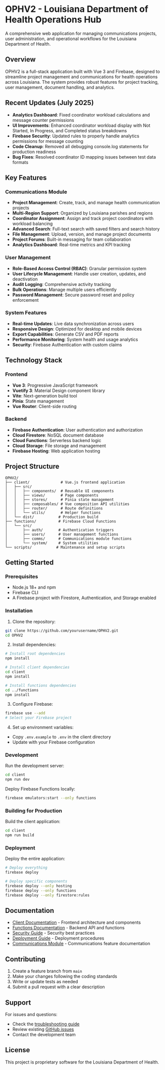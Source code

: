 # OPHV2 - Louisiana Department of Health Operations Hub

A comprehensive web application for managing communications projects, user administration, and operational workflows for the Louisiana Department of Health.

## Overview

OPHV2 is a full-stack application built with Vue 3 and Firebase, designed to streamline project management and communications for health operations across Louisiana. The system provides robust features for project tracking, user management, document handling, and analytics.

## Recent Updates (July 2025)

- **Analytics Dashboard**: Fixed coordinator workload calculations and message counter permissions
- **UI Improvements**: Enhanced coordinator workload display with Not Started, In Progress, and Completed status breakdowns
- **Firebase Security**: Updated rules to properly handle analytics permissions for message counting
- **Code Cleanup**: Removed all debugging console.log statements for production readiness
- **Bug Fixes**: Resolved coordinator ID mapping issues between test data formats

## Key Features

### Communications Module
- **Project Management**: Create, track, and manage health communication projects
- **Multi-Region Support**: Organized by Louisiana parishes and regions
- **Coordinator Assignment**: Assign and track project coordinators with workload balancing
- **Advanced Search**: Full-text search with saved filters and search history
- **File Management**: Upload, version, and manage project documents
- **Project Forums**: Built-in messaging for team collaboration
- **Analytics Dashboard**: Real-time metrics and KPI tracking

### User Management
- **Role-Based Access Control (RBAC)**: Granular permission system
- **User Lifecycle Management**: Handle user creation, updates, and deactivation
- **Audit Logging**: Comprehensive activity tracking
- **Bulk Operations**: Manage multiple users efficiently
- **Password Management**: Secure password reset and policy enforcement

### System Features
- **Real-time Updates**: Live data synchronization across users
- **Responsive Design**: Optimized for desktop and mobile devices
- **Export Capabilities**: Generate CSV and PDF reports
- **Performance Monitoring**: System health and usage analytics
- **Security**: Firebase Authentication with custom claims

## Technology Stack

### Frontend
- **Vue 3**: Progressive JavaScript framework
- **Vuetify 3**: Material Design component library
- **Vite**: Next-generation build tool
- **Pinia**: State management
- **Vue Router**: Client-side routing

### Backend
- **Firebase Authentication**: User authentication and authorization
- **Cloud Firestore**: NoSQL document database
- **Cloud Functions**: Serverless backend logic
- **Cloud Storage**: File storage and management
- **Firebase Hosting**: Web application hosting

## Project Structure

```
OPHV2/
├── client/              # Vue.js frontend application
│   ├── src/
│   │   ├── components/  # Reusable UI components
│   │   ├── views/       # Page components
│   │   ├── stores/      # Pinia state management
│   │   ├── composables/ # Vue composition API utilities
│   │   ├── router/      # Route definitions
│   │   └── utils/       # Helper functions
│   └── dist/           # Production build
├── functions/          # Firebase Cloud Functions
│   └── src/
│       ├── auth/       # Authentication triggers
│       ├── users/      # User management functions
│       ├── comms/      # Communications module functions
│       └── system/     # System utilities
└── scripts/           # Maintenance and setup scripts
```

## Getting Started

### Prerequisites
- Node.js 18+ and npm
- Firebase CLI
- A Firebase project with Firestore, Authentication, and Storage enabled

### Installation

1. Clone the repository:
```bash
git clone https://github.com/yourusername/OPHV2.git
cd OPHV2
```

2. Install dependencies:
```bash
# Install root dependencies
npm install

# Install client dependencies
cd client
npm install

# Install functions dependencies
cd ../functions
npm install
```

3. Configure Firebase:
```bash
firebase use --add
# Select your Firebase project
```

4. Set up environment variables:
- Copy `.env.example` to `.env` in the client directory
- Update with your Firebase configuration

### Development

Run the development server:
```bash
cd client
npm run dev
```

Deploy Firebase Functions locally:
```bash
firebase emulators:start --only functions
```

### Building for Production

Build the client application:
```bash
cd client
npm run build
```

### Deployment

Deploy the entire application:
```bash
# Deploy everything
firebase deploy

# Deploy specific components
firebase deploy --only hosting
firebase deploy --only functions
firebase deploy --only firestore:rules
```

## Documentation

- [Client Documentation](./client/README.md) - Frontend architecture and components
- [Functions Documentation](./functions/README.md) - Backend API and functions
- [Security Guide](./README-SECURITY.md) - Security best practices
- [Deployment Guide](./README-DEPLOYMENT.md) - Deployment procedures
- [Communications Module](./README-COMMS-PROJECT.md) - Communications feature documentation

## Contributing

1. Create a feature branch from `main`
2. Make your changes following the coding standards
3. Write or update tests as needed
4. Submit a pull request with a clear description

## Support

For issues and questions:
- Check the [troubleshooting guide](./docs/TROUBLESHOOTING.md)
- Review existing [GitHub issues](https://github.com/yourusername/OPHV2/issues)
- Contact the development team

## License

This project is proprietary software for the Louisiana Department of Health.
